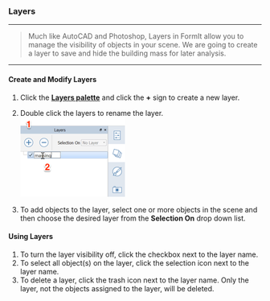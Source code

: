 ### Layers
---
> Much like AutoCAD and Photoshop, Layers in FormIt allow you to manage the visibility of objects in your scene. We are going to create a layer to save and hide the building mass for later analysis.

---

#### Create and Modify Layers
1. Click the [**Layers palette**](../tool-library/tool-bars-extended.md) and click the **+** sign to create a new layer.

2. Double click the layers to rename the layer. <br>
    ![](./images/10c435cf-fcc2-4a4b-9135-094dea903da2.png)

3. To add objects to the layer, select one or more objects in the scene and then choose the desired layer from the **Selection On** drop down list. 


#### Using Layers
1. To turn the layer visibility off, click the checkbox next to the layer name. 
2. To select all object(s) on the layer, click the selection icon next to the layer name. 
3. To delete a layer, click the trash icon next to the layer name. Only the layer, not the objects assigned to the layer, will be deleted. 
